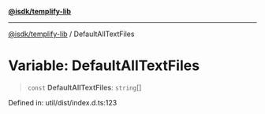 [**@isdk/templify-lib**](../README.md)

***

[@isdk/templify-lib](../globals.md) / DefaultAllTextFiles

# Variable: DefaultAllTextFiles

> `const` **DefaultAllTextFiles**: `string`[]

Defined in: util/dist/index.d.ts:123

